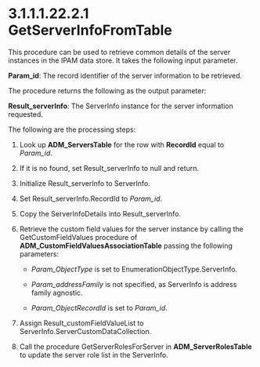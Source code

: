 <html dir="LTR" xmlns:mshelp="http://msdn.microsoft.com/mshelp" xmlns:ddue="http://ddue.schemas.microsoft.com/authoring/2003/5" xmlns:xlink="http://www.w3.org/1999/xlink" xmlns:tool="http://www.microsoft.com/tooltip">
 <body>
 <div id="header">
 <h1 class="heading">3.1.1.1.22.2.1 GetServerInfoFromTable</h1>
 </div>
 <div id="mainSection">
 <div id="mainBody">
 <div id="allHistory" class="saveHistory"></div>
 <div id="sectionSection0" class="section" name="collapseableSection">
 

<p>This procedure can be used to retrieve common details of the
server instances in the IPAM data store. It takes the following input
parameter.</p>

<p><b>Param_id</b>: The record identifier of the server
information to be retrieved.</p>

<p>The procedure returns the following as the output parameter:</p>

<p><b>Result_serverInfo</b>: The ServerInfo instance for the
server information requested.</p>

<p>The following are the processing steps:</p>

<ol><li><p><span> </span>Look up <b>ADM_ServersTable</b>
for the row with <b>RecordId</b> equal to <i>Param_id</i>.</p>

</li><li><p><span> </span>If it is no
found, set Result_serverInfo to null and return.</p>

</li><li><p><span> </span>Initialize
Result_serverInfo to ServerInfo.</p>

</li><li><p><span> </span>Set
Result_serverInfo.RecordId to <i>Param_id</i>.</p>

</li><li><p><span> </span>Copy the
ServerInfoDetails into Result_serverInfo.</p>

</li><li><p><span> </span>Retrieve the
custom field values for the server instance by calling the GetCustomFieldValues
procedure of <b>ADM_CustomFieldValuesAssociationTable</b> passing the following
parameters:</p>

<ul><li><p><span><span> </span></span><i>Param_ObjectType</i>
is set to EnumerationObjectType.ServerInfo.</p>

</li><li><p><span><span> </span></span><i>Param_addressFamily</i>
is not specified, as ServerInfo is address family agnostic.</p>

</li><li><p><span><span> </span></span><i>Param_ObjectRecordId</i>
is set to <i>Param_id</i>.</p>

</li></ul></li><li><p><span> </span>Assign
Result_customFieldValueList to ServerInfo.ServerCustomDataCollection.</p>

</li><li><p><span> </span>Call the
procedure GetServerRolesForServer in <b>ADM_ServerRolesTable</b> to update the
server role list in the ServerInfo.</p>

</li></ol>
 </div>
 </div>
 </div>
 </body>
</html>